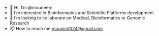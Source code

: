 - 👋 Hi, I’m @mouneem
- 👀 I’m interested in Bioinformatics and Scientific Platforms development
- 💞️ I’m looking to collaborate on Medical, Bioinformatics or Genomic Research
- 📫 How to reach me mounim1024@gmail.com

